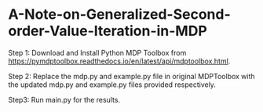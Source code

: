 # A-Note-on-Generalized-Second-order-Value-Iteration-in-MDP

Step 1: Download and Install Python MDP Toolbox from https://pymdptoolbox.readthedocs.io/en/latest/api/mdptoolbox.html.

Step 2: Replace the mdp.py and example.py file in original MDPToolbox with the updated mdp.py and example.py files provided respectively. 

Step3: Run main.py for the results.
